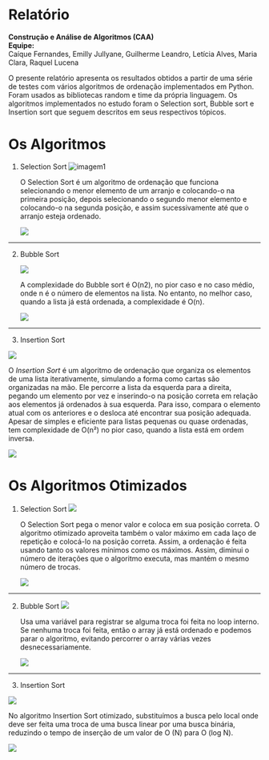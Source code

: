 # **Relatório**

**Construção e Análise de Algoritmos (CAA)**  
**Equipe:**   
Caíque Fernandes, Emilly Jullyane, Guilherme Leandro, Letícia Alves, Maria Clara, Raquel Lucena

O presente relatório apresenta os resultados obtidos a partir de uma série de testes com vários algoritmos de ordenação implementados em Python. Foram usados as bibliotecas random e time da própria linguagem. Os algoritmos implementados no estudo foram o Selection sort, Bubble sort e Insertion sort que seguem descritos em seus respectivos tópicos.

# **Os Algoritmos**

1. Selection Sort
   ![imagem1](./assets/selectionSort.png)

   O Selection Sort é um algoritmo de ordenação que funciona selecionando o menor elemento de um arranjo e colocando-o na primeira posição, depois selecionando o segundo menor elemento e colocando-o na segunda posição, e assim sucessivamente até que o arranjo esteja ordenado.

   

   ![](./assets/selectionSortGrafico.png)

   

   
-------------------------------------------------------------
2. Bubble Sort

   ![](./assets/bubbleSort.png)

   A complexidade do Bubble sort é O(n2), no pior caso e no caso médio, onde n é o número de elementos na lista. No entanto, no melhor caso, quando a lista já está ordenada, a complexidade é O(n).

   

   ![](./assets/bubbleSortGrafico.png)

   

   

   

   
-------------------------------------------------------------

3.  Insertion Sort

   ![](./assets/insertionSort.png)

 


   O *Insertion Sort* é um algoritmo de ordenação que organiza os elementos de uma lista iterativamente, simulando a forma como cartas são organizadas na mão. Ele percorre a lista da esquerda para a direita, pegando um elemento por vez e inserindo-o na posição correta em relação aos elementos já ordenados à sua esquerda. Para isso, compara o elemento atual com os anteriores e o desloca até encontrar sua posição adequada. Apesar de simples e eficiente para listas pequenas ou quase ordenadas, tem complexidade de O(n²) no pior caso, quando a lista está em ordem inversa.

   ![](./assets/insertionSortGrafico.png)

   # **Os Algoritmos Otimizados**

1. Selection Sort
   ![](./assets/optSelection.png)

   O Selection Sort pega o menor valor e coloca em sua posição correta. O algoritmo otimizado aproveita também o valor máximo em cada laço de repetição e colocá-lo na posição correta. Assim, a ordenação é feita usando tanto os valores mínimos como os máximos. Assim, diminui o número de iterações que o algoritmo executa, mas mantém o mesmo número de trocas.

   

   ![](./assets/optSelectionGraf.png)

   
-------------------------------------------------------------

2. Bubble Sort
   ![](./assets/optBubble.png)

   Usa uma variável para registrar se alguma troca foi feita no loop interno. Se nenhuma troca foi feita, então o array já está ordenado e podemos parar o algoritmo, evitando percorrer o array várias vezes desnecessariamente. 

   ![](./assets/optBubbleGraf.png)

   
-------------------------------------------------------------

3.  Insertion Sort

   ![](./assets/optInsertion.png)

   No algoritmo Insertion Sort otimizado, substituímos a busca pelo local onde deve ser feita uma troca de uma busca linear por uma busca binária, reduzindo o tempo de inserção de um valor de O (N) para O (log N).

   ![](./assets/optInsertionGraf.png)
